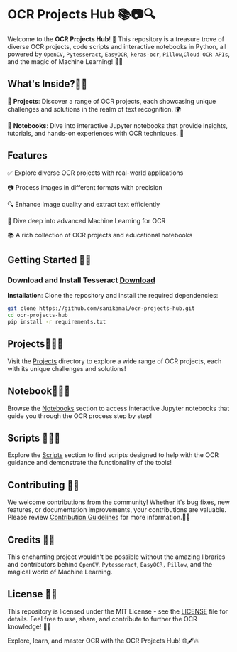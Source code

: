 # OCR Projects Hub 📚📷🔍

Welcome to the **OCR Projects Hub**! 🚀 This repository is a treasure trove of diverse OCR projects, code scripts and interactive notebooks in Python, all powered by `OpenCV`, `Pytesseract`, `EasyOCR`, `keras-ocr`, `Pillow`,`Cloud OCR APIs`, and the magic of Machine Learning! 🧙✨

## What's Inside?🔮✨

📂 **Projects**: Discover a range of OCR projects, each showcasing unique challenges and solutions in the realm of text recognition. 🌍

📔 **Notebooks**: Dive into interactive Jupyter notebooks that provide insights, tutorials, and hands-on experiences with OCR techniques. 📝

## Features

✅ Explore diverse OCR projects with real-world applications

📷 Process images in different formats with precision

🔍 Enhance image quality and extract text efficiently

🧠 Dive deep into advanced Machine Learning for OCR

📚 A rich collection of OCR projects and educational notebooks


## Getting Started 🚀✨

### Download and Install Tesseract [Download](https://digi.bib.uni-mannheim.de/tesseract/)

**Installation**: Clone the repository and install the required dependencies:

   ```bash
   git clone https://github.com/sanikamal/ocr-projects-hub.git
   cd ocr-projects-hub
   pip install -r requirements.txt
   ```

## Projects🧙‍♂️📂

Visit the [Projects](projects/) directory to explore a wide range of OCR projects, each with its unique challenges and solutions!

## Notebook🧙‍♂️📘

Browse the [Notebooks](notebooks/) section to access interactive Jupyter notebooks that guide you through the OCR process step by step!

## Scripts 🧙‍♂️🌟

Explore the [Scripts](scripts/) section to find scripts designed to help with the OCR guidance and demonstrate the functionality of the tools!

## Contributing 🤝✨

We welcome contributions from the community! Whether it's bug fixes, new features, or documentation improvements, your contributions are valuable. Please review [Contribution Guidelines](CONTRIBUTING.md) for more information.👩‍🔬

## Credits 👏✨

This enchanting project wouldn't be possible without the amazing libraries and contributors behind `OpenCV`, `Pytesseract`, `EasyOCR,` `Pillow`, and the magical world of Machine Learning.

## License 📜✨

This repository is licensed under the MIT License - see the [LICENSE](LICENSE) file for details. Feel free to use, share, and contribute to further the OCR knowledge! 📝✅

Explore, learn, and master OCR with the OCR Projects Hub! 🌐🖋️🔥